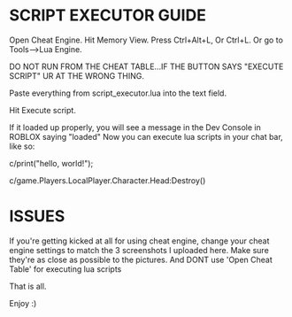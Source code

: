 # SCRIPT EXECUTOR GUIDE

Open Cheat Engine.
Hit Memory View.
Press Ctrl+Alt+L, Or Ctrl+L.
Or go to Tools-->Lua Engine.

DO NOT RUN FROM THE CHEAT TABLE...IF THE BUTTON SAYS "EXECUTE SCRIPT" UR AT THE WRONG THING.


Paste everything from script_executor.lua into the text field.

Hit Execute script.

If it loaded up properly, you will see a message in the Dev Console in ROBLOX
saying "loaded"
Now you can execute lua scripts in your chat bar, like so:

c/print("hello, world!");

c/game.Players.LocalPlayer.Character.Head:Destroy()



# ISSUES

If you're getting kicked at all for using cheat engine, change your cheat engine settings 
to match the 3 screenshots I uploaded here.
Make sure they're as close as possible to the pictures.
And DONT use 'Open Cheat Table' for executing lua scripts



That is all.

Enjoy :)
